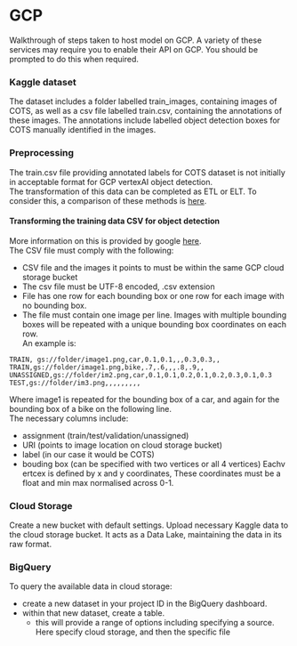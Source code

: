 # GCP
Walkthrough of steps taken to host model on GCP. A variety of these services may require you to enable their API on GCP. You should be prompted to do this when required.  


### Kaggle dataset
The dataset includes a folder labelled train_images, containing images of COTS, as well as a csv file labelled train.csv, containing the annotations of these images. 
The annotations include labelled object detection boxes for COTS manually identified in the images.


### Preprocessing
The train.csv file providing annotated labels for COTS dataset is not initially in acceptable format for GCP vertexAI object detection.  
The transformation of this data can be completed as ETL or ELT. To consider this, a comparison of these methods is [here](https://github.com/KyeMML/GCP/blob/main/Data_Lakes_Data_Wharehouses/Data_Lakes.md).  

#### Transforming the training data CSV for object detection  
More information on this is provided by google [here](https://cloud.google.com/vision/automl/object-detection/docs/csv-format).  
The CSV file must comply with the following:
- CSV file and the images it points to must be within the same GCP cloud storage bucket
- The csv file must be UTF-8 encoded, .csv extension
- File has one row for each bounding box or one row for each image with no bounding box. 
- The file must contain one image per line. Images with multiple bounding boxes will be repeated with a unique bounding box coordinates on each row.  
An example is:  
```
TRAIN, gs://folder/image1.png,car,0.1,0.1,,,0.3,0.3,,
TRAIN,gs://folder/image1.png,bike,.7,.6,,,.8,.9,,
UNASSIGNED,gs://folder/im2.png,car,0.1,0.1,0.2,0.1,0.2,0.3,0.1,0.3
TEST,gs://folder/im3.png,,,,,,,,,
```
Where image1 is repeated for the bounding box of a car, and again for the bounding box of a bike on the following line.  
The necessary columns include:  
- assignment (train/test/validation/unassigned)
- URI (points to image location on cloud storage bucket)
- label (in our case it would be COTS)
- bouding box (can be specified with two vertices or all 4 vertices) Eachv ertcex is defined by x and y coordinates, These coordinates must be a float and min max normalised across 0-1.

### Cloud Storage
Create a new bucket with default settings.
Upload necessary Kaggle data to the cloud storage bucket. It acts as a Data Lake, maintaining the data in its raw format. 

### BigQuery
To query the available data in cloud storage:
- create a new dataset in your project ID in the BigQuery dashboard.
- within that new dataset, create a table. 
  - this will provide a range of options including specifying a source. Here specify cloud storage, and then the specific file

